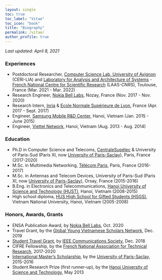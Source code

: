 ```yaml
---
layout: single
toc: true
toc_label: "Vitae"
toc_icon: "book"
title: "Biography"
permalink: /vitae/
author_profile: true
---
```



*Last updated: April 8, 2021*

### Experiences
* Postdoctoral Researcher, [Computer Science Lab, University of Avignon](https://lia.univ-avignon.fr/) (CERI-LIA) and [Laboratory for Analysis and Architecture of Systems](https://www.laas.fr/public/) - [French National Centre for Scientific Research](https://www.cnrs.fr/en) (LAAS-CNRS), Toulouse, France (Mar. 2021 - Mar. 2022)
* Research Engineer, [Nokia Bell Labs](https://www.bell-labs.com/), Nozay, France (Nov. 2017 - Nov. 2020)
* Research Intern, [Inria](https://www.inria.fr/en) & [Ecole Normale Supérieure de Lyon](http://www.ens-lyon.fr/), France (Apr. 2017 - Sept. 2017)
* Engineer, [Samsung Mobile R&D Center](https://www.samsung.com/us/), Hanoi, Vietnam (Jan. 2015 - June 2015)
* Engineer, [Viettel Network](https://viettel.com.vn/), Hanoi, Vietnam (Aug. 2013 - Aug. 2014)

### Education
* Ph.D in Computer Science and Telecoms, [CentraleSupélec](https://www.centralesupelec.fr/) & University of Paris-Sud (Paris XI, now [University of Paris-Saclay](https://www.universite-paris-saclay.fr/)), Paris, France (2017-2020)
* M.Sc. in Multimedia Networking, [Télécom Paris](https://www.telecom-paris.fr/), Paris, France (2016-2017)
* M.Sc. in Antennas and Telecom Devices, University of Paris-Sud (Paris XI, now [University of Paris-Saclay](https://www.universite-paris-saclay.fr/)), Orsay, France (2015-2016)
* B.Eng. in Electronics and Telecommunications, [Hanoi University of Science and Technology (HUST)](https://hust.edu.vn/), Hanoi, Vietnam (2008-2015)
* High school diploma, [HUS High School for Gifted Students (HSGS)](https://hsgs.edu.vn/), Vietnam National University, Hanoi, Vietnam (2005-2008)

### Honors, Awards, Grants
* ENSA Publication Award, by [Nokia Bell Labs](https://www.bell-labs.com/), Oct. 2020
* Travel Grant, by the [Global Young Vietnamese Scholars Network](http://trithuctrevietnam.vn/), Dec. 2019 <!-- * Nokia France Student Award (finalist), by [Nokia France](https://www.nokia.com/fr_int/), July 2019 -->
* [Student Travel Grant](https://globecom2018.ieee-globecom.org/content/student-travel-grants), by [IEEE Communications Society](https://www.comsoc.org/), Dec. 2018
* CIFRE Fellowship, by the [French National Association for Technical Research](http://www.anrt.asso.fr/fr), 2017-2020
* [International Master’s Scholarship](https://www.universite-paris-saclay.fr/en/admission/bourses-et-aides-financieres/international-masters-scholarships-program-idex), by the [University of Paris-Saclay](https://www.universite-paris-saclay.fr/), 2015-2016
* Student Research Prize (first runner-up), by the [Hanoi University of Science and Technology](https://hust.edu.vn/), May 2013


<!-- Curriculum vitae [[.pdf]({{ site.url }}/files/cv-giuseppedurisi.pdf)] -->
